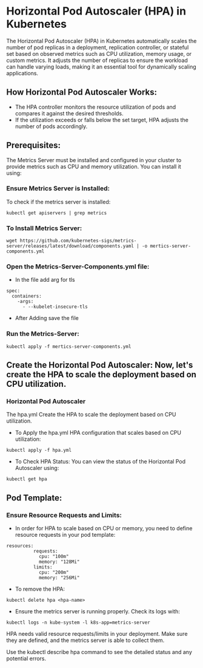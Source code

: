 # Horizontal Pod Autoscaler (HPA) in Kubernetes
The Horizontal Pod Autoscaler (HPA) in Kubernetes automatically scales the number of pod replicas in a deployment, replication controller, or stateful set based on observed metrics such as CPU utilization, memory usage, or custom metrics. It adjusts the number of replicas to ensure the workload can handle varying loads, making it an essential tool for dynamically scaling applications.

## How Horizontal Pod Autoscaler Works:
- The HPA controller monitors the resource utilization of pods and compares it against the desired thresholds.
- If the utilization exceeds or falls below the set target, HPA adjusts the number of pods accordingly.

## Prerequisites:
The Metrics Server must be installed and configured in your cluster to provide metrics such as CPU and memory utilization. You can install it using:

### Ensure Metrics Server is Installed: 
To check if the metrics server is installed:

```
kubectl get apiservers | grep metrics
```

### To Install Metrics Server:
```
wget https://github.com/kubernetes-sigs/metrics-server/releases/latest/download/components.yaml | -o mertics-server-components.yml

```
### Open the Metrics-Server-Components.yml file:
- In the file add arg for tls
```
spec:
  containers:
    -args:
      - --kubelet-insecure-tls
```
- After Adding save the file

### Run the Metrics-Server:
```
kubectl apply -f mertics-server-components.yml
```

## Create the Horizontal Pod Autoscaler: Now, let's create the HPA to scale the deployment based on CPU utilization.
### Horizontal Pod Autoscaler
The hpa.yml Create the HPA to scale the deployment based on CPU utilization.

- To Apply the hpa.yml
HPA configuration that scales based on CPU utilization:
```
kubectl apply -f hpa.yml
```

- To Check HPA Status: You can view the status of the Horizontal Pod Autoscaler using:
```
kubectl get hpa

```
## Pod Template:

### Ensure Resource Requests and Limits:
- In order for HPA to scale based on CPU or memory, you need to define resource requests in your pod template:
```
resources:
          requests:
            cpu: "100m"
            memory: "128Mi"
          limits:
            cpu: "200m"
            memory: "256Mi"
```

- To remove the HPA:
```
kubectl delete hpa <hpa-name>

```

- Ensure the metrics server is running properly. Check its logs with:
```
kubectl logs -n kube-system -l k8s-app=metrics-server

```
HPA needs valid resource requests/limits in your deployment. Make sure they are defined, and the metrics server is able to collect them.

Use the kubectl describe hpa command to see the detailed status and any potential errors.
